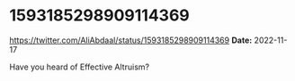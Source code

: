 # 1593185298909114369
https://twitter.com/AliAbdaal/status/1593185298909114369
**Date:** 2022-11-17

Have you heard of Effective Altruism?
